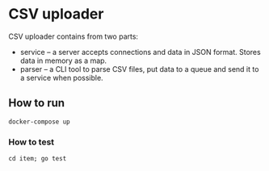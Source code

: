 # CSV uploader

CSV uploader contains from two parts:
* service – a server accepts connections and data in JSON format. Stores data in memory as a map.
* parser – a CLI tool to parse CSV files, put data to a queue and send it to a service when possible.

## How to run
`docker-compose up`

### How to test
`cd item; go test`
